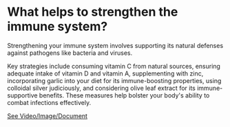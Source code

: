 # What helps to strengthen the immune system?

Strengthening your immune system involves supporting its natural defenses against pathogens like bacteria and viruses.

Key strategies include consuming vitamin C from natural sources, ensuring adequate intake of vitamin D and vitamin A, supplementing with zinc, incorporating garlic into your diet for its immune-boosting properties, using colloidal silver judiciously, and considering olive leaf extract for its immune-supportive benefits. These measures help bolster your body's ability to combat infections effectively.

 [See Video/Image/Document](https://hls-player.drberg.com/asset?path=migrated-assets/make-your-immune-system-bulletproof-now)